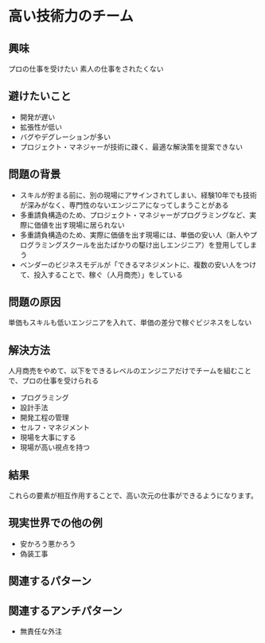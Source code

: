 # 高い技術力のチーム

## 興味
プロの仕事を受けたい
素人の仕事をされたくない

## 避けたいこと
- 開発が遅い
- 拡張性が低い
- バグやデグレーションが多い
- プロジェクト・マネジャーが技術に疎く、最適な解決策を提案できない

## 問題の背景
- スキルが貯まる前に、別の現場にアサインされてしまい、経験10年でも技術が深みがなく、専門性のないエンジニアになってしまうことがある
- 多重請負構造のため、プロジェクト・マネジャーがプログラミングなど、実際に価値を出す現場に居られない
- 多重請負構造のため、実際に価値を出す現場には、単価の安い人（新人やプログラミングスクールを出たばかりの駆け出しエンジニア）を登用してしまう
- ベンダーのビジネスモデルが「できるマネジメントに、複数の安い人をつけて、投入することで、稼ぐ（人月商売）」をしている

## 問題の原因
単価もスキルも低いエンジニアを入れて、単価の差分で稼ぐビジネスをしない

## 解決方法
人月商売をやめて、以下をできるレベルのエンジニアだけでチームを組むことで、プロの仕事を受けられる
- プログラミング
- 設計手法
- 開発工程の管理
- セルフ・マネジメント
- 現場を大事にする
- 現場が高い視点を持つ

## 結果
これらの要素が相互作用することで、高い次元の仕事ができるようになります。

## 現実世界での他の例
- 安かろう悪かろう
- 偽装工事

## 関連するパターン

## 関連するアンチパターン
- 無責任な外注
